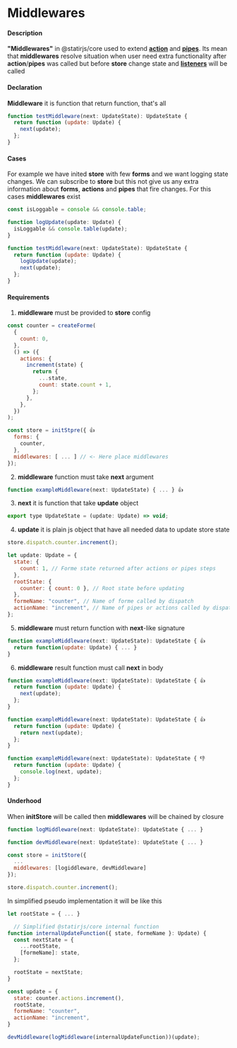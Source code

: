 # Middlewares

#### Description

**"Middlewares"** in @statirjs/core used to extend [**action**](/content/core/forms.md) and [**pipes**](/content/core/forms.md). Its mean that **middlewares** resolve situation when user need extra functionality after **action**/**pipes** was called but before **store** change state and [**listeners**](/content/core/store.md) will be called

#### Declaration

**Middleware** it is function that return function, that's all

```js
function testMiddleware(next: UpdateState): UpdateState {
  return function (update: Update) {
    next(update);
  };
}
```

#### Cases

For example we have inited **store** with few **forms** and we want logging state changes. We can subscribe to **store** but this not give us any extra information about **forms**, **actions** and **pipes** that fire changes. For this cases **middlewares** exist

```js
const isLoggable = console && console.table;

function logUpdate(update: Update) {
  isLoggable && console.table(update);
}

function testMiddleware(next: UpdateState): UpdateState {
  return function (update: Update) {
    logUpdate(update);
    next(update);
  };
}
```

#### Requirements

1. **middleware** must be provided to **store** config

```js
const counter = createForme(
  {
    count: 0,
  },
  () => ({
    actions: {
      increment(state) {
        return {
          ...state,
          count: state.count + 1,
        };
      },
    },
  })
);

const store = initStpre({ 👍
  forms: {
    counter,
  },
  middlewares: [ ... ] // <- Here place middlewares
});
```

2. **middleware** function must take **next** argument

```js
function exampleMiddleware(next: UpdateState) { ... } 👍
```

3. **next** it is function that take **update** object

```js
export type UpdateState = (update: Update) => void;
```

4. **update** it is plain js object that have all needed data to update store state

```js
store.dispatch.counter.increment();

let update: Update = {
  state: {
    count: 1, // Forme state returned after actions or pipes steps
  },
  rootState: {
    counter: { count: 0 }, // Root state before updating
  },
  formeName: "counter", // Name of forme called by dispatch
  actionName: "increment", // Name of pipes or actions called by dispatch
};
```

5. **middleware** must return function with **next**-like signature

```js
function exampleMiddleware(next: UpdateState): UpdateState { 👍
  return function(update: Update) { ... }
}
```

6. **middleware** result function must call **next** in body

```js
function exampleMiddleware(next: UpdateState): UpdateState { 👍
  return function (update: Update) {
    next(update);
  };
}

function exampleMiddleware(next: UpdateState): UpdateState { 👍
  return function (update: Update) {
    return next(update);
  };
}

function exampleMiddleware(next: UpdateState): UpdateState { 👎
  return function (update: Update) {
    console.log(next, update);
  };
}
```

#### Underhood

When **initStore** will be called then **middlewares** will be chained by closure

```js
function logMiddleware(next: UpdateState): UpdateState { ... }

function devMiddleware(next: UpdateState): UpdateState { ... }

const store = initStore({
  ...
  middlewares: [logiddleware, devMiddleware]
});

store.dispatch.counter.increment();
```

In simplified pseudo implementation it will be like this

```js
let rootState = { ... }

  // Simplified @statirjs/core internal function
function internalUpdateFunction({ state, formeName }: Update) {
  const nextState = {
    ...rootState,
    [formeName]: state,
  };

  rootState = nextState;
}

const update = {
  state: counter.actions.increment(),
  rootState,
  formeName: "counter",
  actionName: "increment",
}

devMiddleware(logMiddleware(internalUpdateFunction))(update);
```
